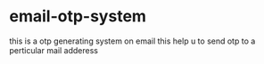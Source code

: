 # email-otp-system
this is a otp generating system on email 
this help u to send otp to a perticular mail adderess
